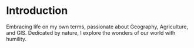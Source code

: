 # Introduction
Embracing life on my own terms, passionate about Geography, Agriculture, and GIS. Dedicated by nature, I explore the wonders of our world with humility.
